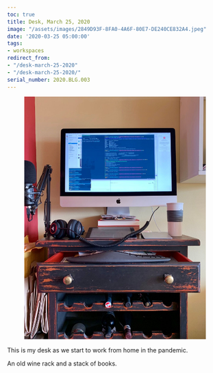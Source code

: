 ```yaml
---
toc: true
title: Desk, March 25, 2020
image: "/assets/images/2849D93F-8FA0-4A6F-80E7-DE240CE832A4.jpeg"
date: '2020-03-25 05:00:00'
tags:
- workspaces
redirect_from:
- "/desk-march-25-2020"
- "/desk-march-25-2020/"
serial_number: 2020.BLG.003
---
```

<figure class="kg-card kg-image-card"><img src="/assets/images/2849D93F-8FA0-4A6F-80E7-DE240CE832A4.jpeg" /></figure>

This is my desk as we start to work from home in the pandemic.

An old wine rack and a stack of books.


